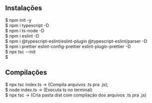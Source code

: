 ## Instalações

$ npm init -y <br />
$ npm i typescript -D <br />
$ npm i ts-node -D <br />
$ npm i eslint -D <br />
$ npm i @typescript-eslint/eslint-plugin @typescript-eslint/parser -D <br />
$ npm i prettier eslint-config-prettier eslint-plugin-prettier -D <br />
$ npx tsc --init <br />
$

## Compilações

$ npx tsc index.ts  -> (Compila arquivos .ts pra .js); <br />
$ node index.ts -> (Executa ts no terminal) <br />
$ npx tsc -> (Cria pasta dist com compilação dos arquivos .ts pra .js) <br />
